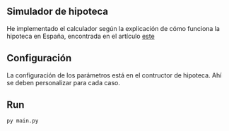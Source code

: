 ## Simulador de hipoteca
He implementado el calculador según la explicación de cómo funciona la hipoteca en España, encontrada en el artículo [este](tbd)

## Configuración
La configuración de los parámetros está en el contructor de hipoteca. Ahí se deben personalizar para cada caso.

## Run
```
py main.py
```